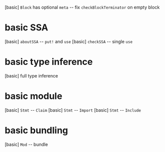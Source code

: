 [basic] `Block` has optional `meta` -- fix `checkBlockTerminator` on empty block

# basic SSA

[basic] `aboutSSA` -- `put!` and `use`
[basic] `checkSSA` -- single `use`

# basic type inference

[basic] full type inference

# basic module

[basic] `Stmt` -- `Claim`
[basic] `Stmt` -- `Import`
[basic] `Stmt` -- `Include`

# basic bundling

[basic] `Mod` -- bundle
